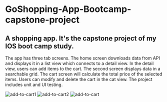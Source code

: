 # GoShopping-App-Bootcamp-capstone-project
A shopping app. It's the capstone project of my IOS boot camp study.
----
The app has three tab screens. The home screen downloads data from API and displays it in a list view which connects to a detail view. In the detail view, users can add items to the cart. The second screen displays data in a searchable grid. The cart screen will calculate the total price of the selected items. Users can modify and delete the cart in the cat view. The project includes unit and UI testing.

![add-to-cart1](https://github.com/vieri2in/GoShopping-App-Bootcamp-capstone-project/assets/97074757/fd79acae-53b0-44ed-a29b-d1419d4133ff) ![add-to-cart2](https://github.com/vieri2in/GoShopping-App-Bootcamp-capstone-project/assets/97074757/e16e5144-c52c-48fa-9661-81151f4d7bd8) ![add-to-cart](https://github.com/vieri2in/GoShopping-App-Bootcamp-capstone-project/assets/97074757/d7fea2fa-91d5-4df8-9aa8-3d0b1b3d0fab)

